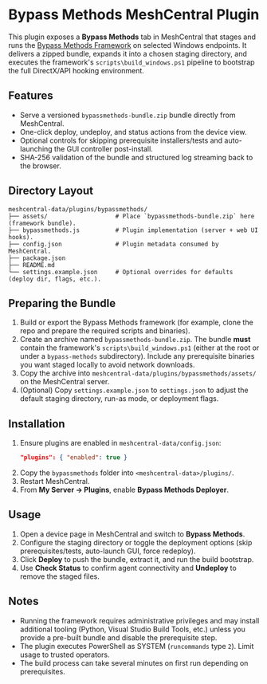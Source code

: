 # Bypass Methods MeshCentral Plugin

This plugin exposes a **Bypass Methods** tab in MeshCentral that stages and runs the [Bypass Methods Framework](https://github.com/hira-edu/bypass-methods) on selected Windows endpoints. It delivers a zipped bundle, expands it into a chosen staging directory, and executes the framework's `scripts\build_windows.ps1` pipeline to bootstrap the full DirectX/API hooking environment.

## Features

- Serve a versioned `bypassmethods-bundle.zip` bundle directly from MeshCentral.
- One-click deploy, undeploy, and status actions from the device view.
- Optional controls for skipping prerequisite installers/tests and auto-launching the GUI controller post-install.
- SHA-256 validation of the bundle and structured log streaming back to the browser.

## Directory Layout

```
meshcentral-data/plugins/bypassmethods/
├── assets/                   # Place `bypassmethods-bundle.zip` here (framework bundle).
├── bypassmethods.js          # Plugin implementation (server + web UI hooks).
├── config.json               # Plugin metadata consumed by MeshCentral.
├── package.json
├── README.md
└── settings.example.json     # Optional overrides for defaults (deploy dir, flags, etc.).
```

## Preparing the Bundle

1. Build or export the Bypass Methods framework (for example, clone the repo and prepare the required scripts and binaries).
2. Create an archive named `bypassmethods-bundle.zip`. The bundle **must** contain the framework's `scripts\build_windows.ps1` (either at the root or under a `bypass-methods` subdirectory). Include any prerequisite binaries you want staged locally to avoid network downloads.
3. Copy the archive into `meshcentral-data/plugins/bypassmethods/assets/` on the MeshCentral server.
4. (Optional) Copy `settings.example.json` to `settings.json` to adjust the default staging directory, run-as mode, or deployment flags.

## Installation

1. Ensure plugins are enabled in `meshcentral-data/config.json`:
   ```json
   "plugins": { "enabled": true }
   ```
2. Copy the `bypassmethods` folder into `<meshcentral-data>/plugins/`.
3. Restart MeshCentral.
4. From **My Server → Plugins**, enable **Bypass Methods Deployer**.

## Usage

1. Open a device page in MeshCentral and switch to **Bypass Methods**.
2. Configure the staging directory or toggle the deployment options (skip prerequisites/tests, auto-launch GUI, force redeploy).
3. Click **Deploy** to push the bundle, extract it, and run the build bootstrap.
4. Use **Check Status** to confirm agent connectivity and **Undeploy** to remove the staged files.

## Notes

- Running the framework requires administrative privileges and may install additional tooling (Python, Visual Studio Build Tools, etc.) unless you provide a pre-built bundle and disable the prerequisite step.
- The plugin executes PowerShell as SYSTEM (`runcommands` type `2`). Limit usage to trusted operators.
- The build process can take several minutes on first run depending on prerequisites.
